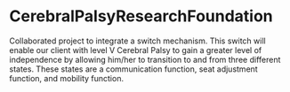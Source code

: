 # CerebralPalsyResearchFoundation
Collaborated project to integrate a switch mechanism. This switch will enable our client with level V Cerebral Palsy to gain a greater level of independence by allowing him/her to transition to and from three different states. These states are a communication function, seat adjustment function, and mobility function.
